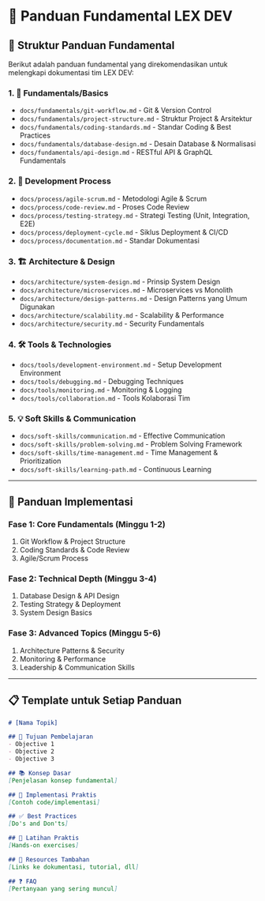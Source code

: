 # 🌟 Panduan Fundamental LEX DEV

## 📁 Struktur Panduan Fundamental

Berikut adalah panduan fundamental yang direkomendasikan untuk melengkapi dokumentasi tim LEX DEV:

### 1. 📖 **Fundamentals/Basics**
- `docs/fundamentals/git-workflow.md` - Git & Version Control
- `docs/fundamentals/project-structure.md` - Struktur Project & Arsitektur
- `docs/fundamentals/coding-standards.md` - Standar Coding & Best Practices
- `docs/fundamentals/database-design.md` - Desain Database & Normalisasi
- `docs/fundamentals/api-design.md` - RESTful API & GraphQL Fundamentals

### 2. 🔧 **Development Process**
- `docs/process/agile-scrum.md` - Metodologi Agile & Scrum
- `docs/process/code-review.md` - Proses Code Review
- `docs/process/testing-strategy.md` - Strategi Testing (Unit, Integration, E2E)
- `docs/process/deployment-cycle.md` - Siklus Deployment & CI/CD
- `docs/process/documentation.md` - Standar Dokumentasi

### 3. 🏗️ **Architecture & Design**
- `docs/architecture/system-design.md` - Prinsip System Design
- `docs/architecture/microservices.md` - Microservices vs Monolith
- `docs/architecture/design-patterns.md` - Design Patterns yang Umum Digunakan
- `docs/architecture/scalability.md` - Scalability & Performance
- `docs/architecture/security.md` - Security Fundamentals

### 4. 🛠️ **Tools & Technologies**
- `docs/tools/development-environment.md` - Setup Development Environment
- `docs/tools/debugging.md` - Debugging Techniques
- `docs/tools/monitoring.md` - Monitoring & Logging
- `docs/tools/collaboration.md` - Tools Kolaborasi Tim

### 5. 💡 **Soft Skills & Communication**
- `docs/soft-skills/communication.md` - Effective Communication
- `docs/soft-skills/problem-solving.md` - Problem Solving Framework
- `docs/soft-skills/time-management.md` - Time Management & Prioritization
- `docs/soft-skills/learning-path.md` - Continuous Learning

---

## 🚀 Panduan Implementasi

### Fase 1: Core Fundamentals (Minggu 1-2)
1. Git Workflow & Project Structure
2. Coding Standards & Code Review
3. Agile/Scrum Process

### Fase 2: Technical Depth (Minggu 3-4)
1. Database Design & API Design
2. Testing Strategy & Deployment
3. System Design Basics

### Fase 3: Advanced Topics (Minggu 5-6)
1. Architecture Patterns & Security
2. Monitoring & Performance
3. Leadership & Communication Skills

---

## 📋 Template untuk Setiap Panduan

```markdown
# [Nama Topik]

## 🎯 Tujuan Pembelajaran
- Objective 1
- Objective 2
- Objective 3

## 📚 Konsep Dasar
[Penjelasan konsep fundamental]

## 🔧 Implementasi Praktis
[Contoh code/implementasi]

## ✅ Best Practices
[Do's and Don'ts]

## 🧪 Latihan Praktis
[Hands-on exercises]

## 📖 Resources Tambahan
[Links ke dokumentasi, tutorial, dll]

## ❓ FAQ
[Pertanyaan yang sering muncul]
```